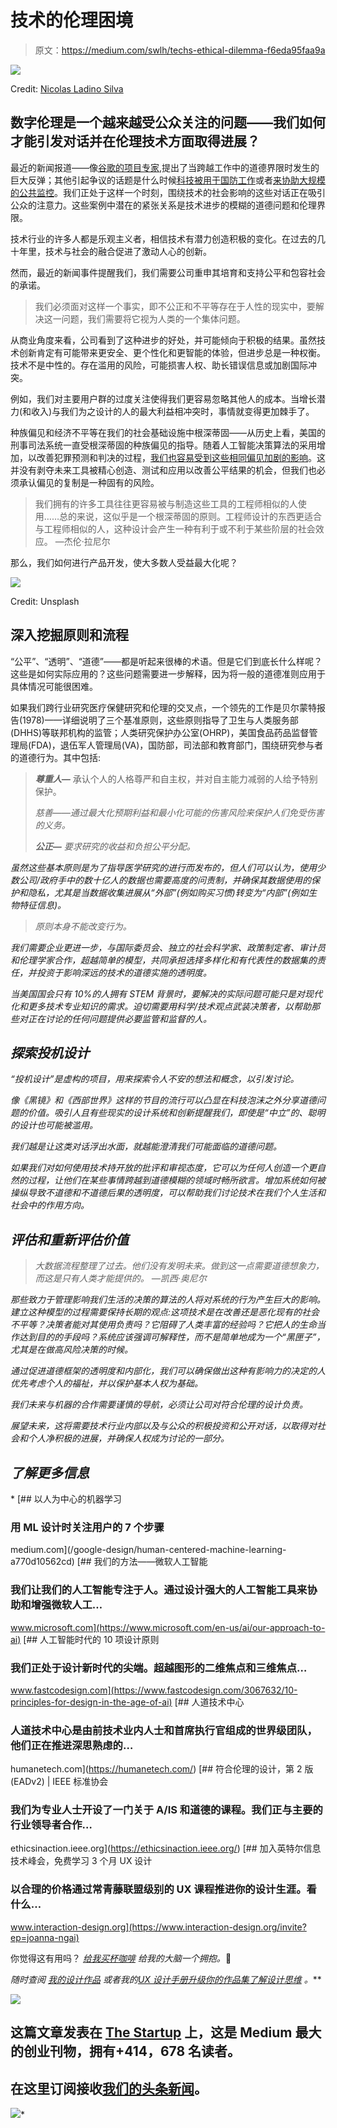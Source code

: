 # 技术的伦理困境

> 原文：<https://medium.com/swlh/techs-ethical-dilemma-f6eda95faa9a>

![](img/2ca2ba6522db509149ac07f8764a1bac.png)

Credit: [Nicolas Ladino Silva](https://unsplash.com/@ladinofotograph)

## 数字伦理是一个越来越受公众关注的问题——我们如何才能引发对话并在伦理技术方面取得进展？

最近的新闻报道——像[谷歌的项目专家](https://www.nytimes.com/2018/05/30/technology/google-project-maven-pentagon.html),提出了当跨越工作中的道德界限时发生的巨大反弹；其他引起争议的话题是什么时候[科技被用于国防工作](https://www.theverge.com/2018/11/8/18077292/amazon-rekognition-jeff-bezos-andrew-jassy-facial-recognition-ice-rights-violations)或者[来协助大规模的公共监控](https://www.washingtonpost.com/news/world/wp/2018/01/07/feature/in-china-facial-recognition-is-sharp-end-of-a-drive-for-total-surveillance/?utm_term=.430cd0372845)。我们正处于这样一个时刻，围绕技术的社会影响的这些对话正在吸引公众的注意力。这些案例中潜在的紧张关系是技术进步的模糊的道德问题和伦理界限。

技术行业的许多人都是乐观主义者，相信技术有潜力创造积极的变化。在过去的几十年里，技术与社会的融合促进了激动人心的创新。

然而，最近的新闻事件提醒我们，我们需要公司重申其培育和支持公平和包容社会的承诺。

> 我们必须面对这样一个事实，即不公正和不平等存在于人性的现实中，要解决这一问题，我们需要将它视为人类的一个集体问题。

从商业角度来看，公司看到了这种进步的好处，并可能倾向于积极的结果。虽然技术创新肯定有可能带来更安全、更个性化和更智能的体验，但进步总是一种权衡。技术不是中性的。存在滥用的风险，可能损害人权、助长错误信息或加剧国际冲突。

例如，我们对主要用户群的过度关注使得我们更容易忽略其他人的成本。当增长潜力(和收入)与我们为之设计的人的最大利益相冲突时，事情就变得更加棘手了。

种族偏见和经济不平等在我们的社会基础设施中根深蒂固——从历史上看，美国的刑事司法系统一直受根深蒂固的种族偏见的指导。随着人工智能决策算法的采用增加，以改善犯罪预测和判决的过程，[我们也容易受到这些相同偏见加剧的影响](https://www.propublica.org/article/machine-bias-risk-assessments-in-criminal-sentencing)。这并没有剥夺未来工具被精心创造、测试和应用以改善公平结果的机会，但我们也必须承认偏见的复制是一种固有的风险。

> 我们拥有的许多工具往往更容易被与制造这些工具的工程师相似的人使用……总的来说，这似乎是一个根深蒂固的原则。工程师设计的东西更适合与工程师相似的人，这种设计会产生一种有利于或不利于某些阶层的社会效应。
> —杰伦·拉尼尔

那么，我们如何进行产品开发，使大多数人受益最大化呢？

![](img/507bdeed5f0b805d384c968206eba5c2.png)

Credit: Unsplash

## 深入挖掘原则和流程

“公平”、“透明”、“道德”——都是听起来很棒的术语。但是它们到底长什么样呢？这些是如何实际应用的？这些问题需要进一步解释，因为将一般的道德准则应用于具体情况可能很困难。

如果我们跨行业研究医疗保健研究和伦理的交叉点，一个领先的工作是贝尔蒙特报告(1978)——详细说明了三个基准原则，这些原则指导了卫生与人类服务部(DHHS)等联邦机构的监管；人类研究保护办公室(OHRP)，美国食品药品监督管理局(FDA)，退伍军人管理局(VA)，国防部，司法部和教育部门，围绕研究参与者的道德行为。其中包括:

> ***尊重人—*** 承认个人的人格尊严和自主权，并对自主能力减弱的人给予特别保护。
> 
> *慈善——通过最大化预期利益和最小化可能的伤害风险来保护人们免受伤害的义务。*
> 
> ****公正—*** 要求研究的收益和负担公平分配。*

*虽然这些基本原则是为了指导医学研究的进行而发布的，但人们可以认为，使用少数公司/政府手中的数十亿人的数据也需要高度的问责制，并确保其数据使用的保护和隐私，尤其是当数据收集进展从“外部”(例如购买习惯)转变为“内部”(例如生物特征信息)。*

> *原则本身不能改变行为。*

*我们需要企业更进一步，与国际委员会、独立的社会科学家、政策制定者、审计员和伦理学家合作，超越简单的模型，共同承担选择多样化和有代表性的数据集的责任，并投资于影响深远的技术的道德实施的透明度。*

*当美国国会只有 10%的人拥有 STEM 背景时，要解决的实际问题可能只是对现代化和更多技术专业知识的需求。迫切需要用科学/技术观点武装决策者，以帮助那些对正在讨论的任何问题提供必要监管和监督的人。*

## *探索投机设计*

*“投机设计”是虚构的项目，用来探索令人不安的想法和概念，以引发讨论。*

*像《黑镜》和《西部世界》这样的节目的流行可以凸显在科技泡沫之外分享道德问题的价值。吸引人且有些现实的设计系统和创新提醒我们，即使是“中立”的、聪明的设计也可能被滥用。*

*我们越是让这类对话浮出水面，就越能澄清我们可能面临的道德问题。*

*如果我们对如何使用技术持开放的批评和审视态度，它可以为任何人创造一个更自然的过程，让他们在某些事情跨越到道德模糊的领域时畅所欲言。增加系统如何被操纵导致不道德和不道德后果的透明度，可以帮助我们讨论技术在我们个人生活和社会中的作用方向。*

## *评估和重新评估价值*

> *大数据流程整理了过去。他们没有发明未来。做到这一点需要道德想象力，而这是只有人类才能提供的。
> —凯西·奥尼尔*

*那些致力于管理影响我们生活的决策的算法的人将对系统的行为产生巨大的影响。建立这种模型的过程需要保持长期的观点:这项技术是在改善还是恶化现有的社会不平等？决策者能对其使用负责吗？它阻碍了人类丰富的经验吗？它把人的生命当作达到目的的手段吗？系统应该强调可解释性，而不是简单地成为一个“黑匣子”，尤其是在做高风险决策的时候。*

*通过促进道德框架的透明度和内部化，我们可以确保做出这种有影响力的决定的人优先考虑个人的福祉，并以保护基本人权为基础。*

*我们未来与机器的合作需要谨慎的导航，必须让公司对符合伦理的设计负责。*

*展望未来，这将需要技术行业内部以及与公众的积极投资和公开对话，以取得对社会和个人净积极的进展，并确保人权成为讨论的一部分。*

## *了解更多信息*

*[](/google-design/human-centered-machine-learning-a770d10562cd) [## 以人为中心的机器学习

### 用 ML 设计时关注用户的 7 个步骤

medium.com](/google-design/human-centered-machine-learning-a770d10562cd) [](https://www.microsoft.com/en-us/ai/our-approach-to-ai) [## 我们的方法——微软人工智能

### 我们让我们的人工智能专注于人。通过设计强大的人工智能工具来协助和增强微软人工…

www.microsoft.com](https://www.microsoft.com/en-us/ai/our-approach-to-ai) [](https://www.fastcodesign.com/3067632/10-principles-for-design-in-the-age-of-ai) [## 人工智能时代的 10 项设计原则

### 我们正处于设计新时代的尖端。超越图形的二维焦点和三维焦点…

www.fastcodesign.com](https://www.fastcodesign.com/3067632/10-principles-for-design-in-the-age-of-ai) [](https://humanetech.com/) [## 人道技术中心

### 人道技术中心是由前技术业内人士和首席执行官组成的世界级团队，他们正在推进深思熟虑的…

humanetech.com](https://humanetech.com/) [](https://ethicsinaction.ieee.org/) [## 符合伦理的设计，第 2 版(EADv2) | IEEE 标准协会

### 我们为专业人士开设了一门关于 A/IS 和道德的课程。我们正与主要的行业领导者合作…

ethicsinaction.ieee.org](https://ethicsinaction.ieee.org/) [](https://www.interaction-design.org/invite?ep=joanna-ngai) [## 加入英特尔信息技术峰会，免费学习 3 个月 UX 设计

### 以合理的价格通过常青藤联盟级别的 UX 课程推进你的设计生涯。看什么…

www.interaction-design.org](https://www.interaction-design.org/invite?ep=joanna-ngai) 

你觉得这有用吗？ [*给我买杯咖啡*](https://www.buymeacoffee.com/joannan) *给我的大脑一个拥抱。*🍵

*随时查阅* [*我的设计作品*](http://dribbble.com/joannan) *或者我的*[*UX 设计手册*](https://www.amazon.com/gp/product/B01IECEMYU/ref=dbs_a_def_rwt_bibl_vppi_i1)*[*升级你的作品集*](https://www.amazon.com/How-Design-Your-Portfolio-Upgrading-ebook/dp/B07CRWPBS5)*[*了解设计思维*](https://www.amazon.com/gp/product/B07F6TYCHX/ref=dbs_a_def_rwt_bibl_vppi_i2) *。***

**[![](img/308a8d84fb9b2fab43d66c117fcc4bb4.png)](https://medium.com/swlh)**

## **这篇文章发表在 [The Startup](https://medium.com/swlh) 上，这是 Medium 最大的创业刊物，拥有+414，678 名读者。**

## **在这里订阅接收[我们的头条新闻](http://growthsupply.com/the-startup-newsletter/)。**

**[![](img/b0164736ea17a63403e660de5dedf91a.png)](https://medium.com/swlh)***